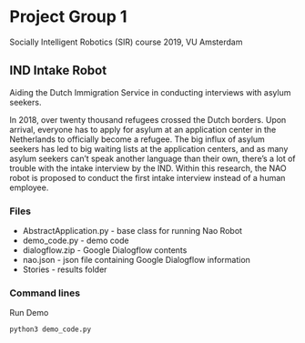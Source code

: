 # Project Group 1
Socially Intelligent Robotics (SIR) course 2019, VU Amsterdam

## IND Intake Robot
Aiding the Dutch Immigration Service in conducting interviews with asylum seekers.

In 2018, over twenty thousand refugees crossed the Dutch borders. Upon arrival, everyone has to apply for asylum at an application center in the Netherlands to officially become a refugee. The big influx of asylum seekers has led to big waiting lists at the application centers, and as many asylum seekers can’t speak another language than their own, there’s a lot of trouble with the intake interview by the IND. Within this research, the NAO robot is proposed to conduct the first intake interview instead of a human employee.

### Files

* AbstractApplication.py - base class for running Nao Robot
* demo_code.py - demo code
* dialogflow.zip - Google Dialogflow contents
* nao.json - json file containing Google Dialogflow information
* Stories - results folder

### Command lines

Run Demo
```
python3 demo_code.py
```
